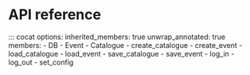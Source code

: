 # API reference

::: cocat
    options:
      inherited_members: true
      unwrap_annotated: true
      members:
      - DB
      - Event
      - Catalogue
      - create_catalogue
      - create_event
      - load_catalogue
      - load_event
      - save_catalogue
      - save_event
      - log_in
      - log_out
      - set_config
